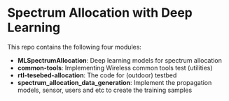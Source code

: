 # Spectrum Allocation with Deep Learning

This repo contains the following four modules:
- **MLSpectrumAllocation**: Deep learning models for spectrum allocation
- **common-tools**: Implementing Wireless common tools test (utilities)
- **rtl-tesebed-allocation**: The code for (outdoor) testbed
- **spectrum_allocation_data_generation**: Implement the propagation models, sensor, users and etc to create the training samples
